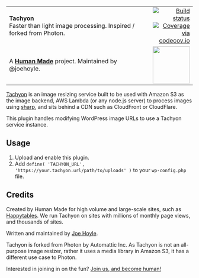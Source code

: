 <table width="100%">
	<tr>
		<td align="left" width="70">
			<strong>Tachyon</strong><br />
			Faster than light image processing. Inspired / forked from Photon.
		</td>
		<td align="right" width="20%">
			<a href="https://travis-ci.org/humanmade/tachyon-plugin">
				<img src="https://travis-ci.org/humanmade/tachyon.svg?branch=master" alt="Build status">
			</a>
			<a href="http://codecov.io/github/humanmade/tachyon-plugin?branch=master">
				<img src="http://codecov.io/github/humanmade/tachyon-plugin/coverage.svg?branch=master" alt="Coverage via codecov.io" />
			</a>
		</td>
	</tr>
	<tr>
		<td>
			A <strong><a href="https://hmn.md/">Human Made</a></strong> project. Maintained by @joehoyle.
		</td>
		<td align="center">
			<img src="https://hmn.md/content/themes/hmnmd/assets/images/hm-logo.svg" width="100" />
		</td>
	</tr>
</table>

[Tachyon](https://github.com/humanmade/tachyon) is an image resizing service built to be used with Amazon S3 as the image backend, AWS Lambda (or any node.js server) to process images using [sharp](http://sharp.pixelplumbing.com/en/stable/), and sits behind a CDN such as CloudFront or CloudFlare.

This plugin handles modifying WordPress image URLs to use a Tachyon service instance.

## Usage

1. Upload and enable this plugin.
2. Add `define( 'TACHYON_URL', 'https://your.tachyon.url/path/to/uploads' )` to your `wp-config.php` file.

## Credits
Created by Human Made for high volume and large-scale sites, such as [Happytables](http://happytables.com/). We run Tachyon on sites with millions of monthly page views, and thousands of sites.

Written and maintained by [Joe Hoyle](https://github.com/joehoyle).

Tachyon is forked from Photon by Automattic Inc. As Tachyon is not an all-purpose image resizer, rather it uses a media library in Amazon S3, it has a different use case to Photon.

Interested in joining in on the fun? [Join us, and become human!](https://hmn.md/is/hiring/)
